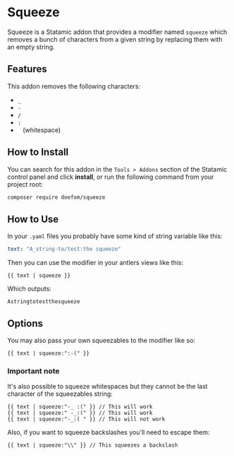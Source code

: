 # Squeeze

Squeeze is a Statamic addon that provides a modifier named `squeeze` which removes a bunch of characters from a given
string by replacing them with an empty string.

## Features

This addon removes the following characters:

- `_`
- `-`
- `/`
- `:`
- ` ` (whitespace)

## How to Install

You can search for this addon in the `Tools > Addons` section of the Statamic control panel and click **install**, or
run the following command from your project root:

``` bash
composer require doefom/squeeze
```

## How to Use

In your `.yaml` files you probably have some kind of string variable like this:

```yaml
text: "A_string-to/test:the squeeze"
```

Then you can use the modifier in your antlers views like this:

```text
{{ text | squeeze }}
```

Which outputs:

```text
Astringtotestthesqueeze
```

## Options

You may also pass your own squeezables to the modifier like so:

```text
{{ text | squeeze:":-(" }}
```

### Important note

It's also possible to squeeze whitespaces but they cannot be the last character of the squeezables string:

```text
{{ text | squeeze:"-_ :(" }} // This will work
{{ text | squeeze:" -_:(" }} // This will work
{{ text | squeeze:"-_:( " }} // This will not work
```

Also, if you want to squeeze backslashes you'll need to escape them:

```text
{{ text | squeeze:"\\" }} // This squeezes a backslash
```
